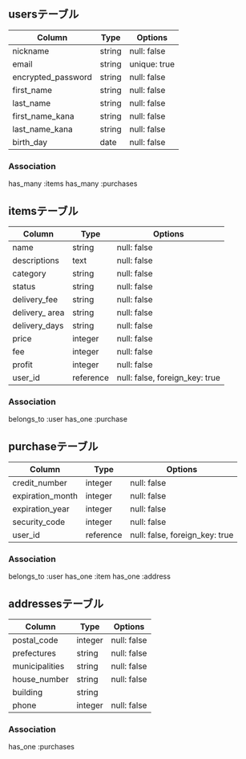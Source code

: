 ## usersテーブル

|Column              |Type     |Options       |
|--------------------|--------|--------------|
| nickname           | string | null: false  |
| email              | string | unique: true |
| encrypted_password | string | null: false  |
| first_name         | string | null: false  |
| last_name          | string | null: false  |
| first_name_kana    | string | null: false  |
| last_name_kana     | string | null: false  |
| birth_day          | date   | null: false  |


### Association
has_many :items
has_many :purchases


## itemsテーブル

|Column          |Type       |Options                        |
|----------------|-----------|-------------------------------|
| name           | string    | null: false                   |
| descriptions   | text      | null: false                   |
| category       | string    | null: false                   |
| status         | string    | null: false                   |
| delivery_fee   | string    | null: false                   |
| delivery_ area | string    | null: false                   |
| delivery_days  | string    | null: false                   |
| price          | integer   | null: false                   |
| fee            | integer   | null: false                   |
| profit         | integer   | null: false                   |
| user_id        | reference | null: false, foreign_key: true|

### Association
belongs_to :user
has_one :purchase


## purchaseテーブル

|Column            |Type       |Options                        |
|------------------|-----------|-------------------------------|
| credit_number    | integer   | null: false                   |
| expiration_month | integer   | null: false                   |
| expiration_year  | integer   | null: false                   |
| security_code    | integer   | null: false                   |
| user_id          | reference | null: false, foreign_key: true|

### Association
belongs_to :user
has_one    :item
has_one    :address


## addressesテーブル

|Column          |Type     |Options      |
|----------------|---------|-------------|
| postal_code    | integer | null: false |
| prefectures    | string  | null: false |
| municipalities | string  | null: false |
| house_number   | string  | null: false |
| building       | string  |             |
| phone          | integer | null: false |

### Association
has_one :purchases